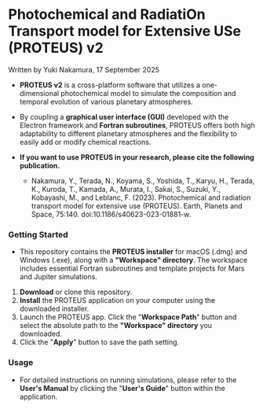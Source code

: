 # Photochemical and RadiatiOn Transport model for Extensive USe (PROTEUS) v2

Written by Yuki Nakamura, 17 September 2025

- **PROTEUS v2** is a cross-platform software that utilizes a one-dimensional photochemical model to simulate the composition and temporal evolution of various planetary atmospheres.

- By coupling a **graphical user interface (GUI)** developed with the Electron framework and **Fortran subroutines**, PROTEUS offers both high adaptability to different planetary atmospheres and the flexibility to easily add or modify chemical reactions.

- **If you want to use PROTEUS in your research, please cite the following publication.**
  - Nakamura, Y., Terada, N., Koyama, S., Yoshida, T., Karyu, H., Terada, K., Kuroda, T., Kamada, A., Murata, I., Sakai, S., Suzuki, Y., Kobayashi, M., and Leblanc, F. (2023). Photochemical and radiation transport model for extensive use (PROTEUS). Earth, Planets and Space, 75:140. doi:10.1186/s40623-023-01881-w.



### **Getting Started**

- This repository contains the **PROTEUS installer** for macOS (.dmg) and Windows (.exe), along with a **"Workspace" directory**. The workspace includes essential Fortran subroutines and template projects for Mars and Jupiter simulations.

1. **Download** or clone this repository.
2. **Install** the PROTEUS application on your computer using the downloaded installer.
3. Launch the PROTEUS app. Click the "**Workspace Path**" button and select the absolute path to the **"Workspace" directory** you downloaded.
4. Click the "**Apply**" button to save the path setting.



### **Usage**

- For detailed instructions on running simulations, please refer to the **User's Manual** by clicking the "**User's Guide**" button within the application.